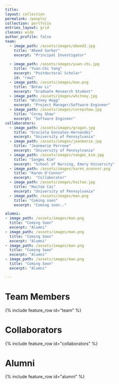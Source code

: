 ```yaml
---
title:
layout: collection
permalink: /people/
collection: portfolio
entries_layout: grid
classes: wide
author_profile: false
team:
  - image_path: /assets/images/abeed2.jpg
    title: "Abeed Sarker"
    excerpt: "Principal Investigator"
    
  - image_path: /assets/images/yuan-chi.jpg
    title: "Yuan-Chi Yang"
    excerpt: "Postdoctoral Scholar"
    id: "row2"
  - image_path: /assets/images/man.png
    title: "Botao Li"
    excerpt: "Graduate Research Student"
  - image_path: /assets/images/whitney.jpg
    title: "Whitney Hogg"
    excerpt: "Project Manager/Software Engineer"
  - image_path: /assets/images/coreyshaw.jpg
    title: "Corey Shaw"
    excerpt: "Software Engineer"
collaborators:
  - image_path: /assets/images/gragon.jpg
    title: "Graciela Gonzalez-Hernandez"
    excerpt: "University of Pennsylvania"
  - image_path: /assets/images/jeanmarie.jpg
    title: "Jeanmarie Perrone"
    excerpt: "University of Pennsylvania"
  - image_path: /assets/images/sangmi_kim.jpg
    title: "Sangmi Kim"
    excerpt: "School of Nursing, Emory University"
  - image_path: /assets/images/karen_oconnor.png
    title: "Karen O'Connor"
    excerpt:  "Collaborator"  
  - image_path: /assets/images/haitao.jpg
    title: "Haitao Cai"
    excerpt: "University of Pennsylvania"
  - image_path: /assets/images/man.png
    title: "Coming soon"
    excerpt: "Coming soon.."

alumni:
- image_path: /assets/images/man.png
  title: "Coming Soon"
  excerpt: "Alumni"
- image_path: /assets/images/man.png
  title: "Coming Soon"
  excerpt: "Alumni"
- image_path: /assets/images/man.png
  title: "Coming Soon"
  excerpt: "Alumni"
- image_path: /assets/images/man.png
  title: "Coming Soon"
  excerpt: "Alumni"      

---
```


<h1>Team Members</h1>
{% include feature_row id="team" %}

<h1>Collaborators</h1>
{% include feature_row id="collaborators" %}

<h1>Alumni</h1>
{% include feature_row id="alumni" %}
